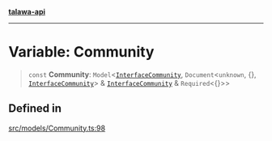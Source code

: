 [**talawa-api**](../../../README.md)

***

# Variable: Community

> `const` **Community**: `Model`\<[`InterfaceCommunity`](../interfaces/InterfaceCommunity.md), `Document`\<`unknown`, \{\}, [`InterfaceCommunity`](../interfaces/InterfaceCommunity.md)\> & [`InterfaceCommunity`](../interfaces/InterfaceCommunity.md) & `Required`\<\{\}\>\>

## Defined in

[src/models/Community.ts:98](https://github.com/Suyash878/talawa-api/blob/095e6964ce2a06c1c30d1acf81b6162203f1db91/src/models/Community.ts#L98)
